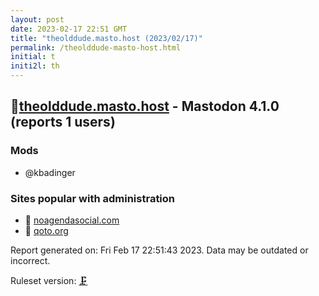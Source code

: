 ```yaml
---
layout: post
date: 2023-02-17 22:51 GMT
title: "theolddude.masto.host (2023/02/17)"
permalink: /theolddude-masto-host.html
initial: t
initi2l: th
---
```


## 💉[theolddude.masto.host](https://theolddude.masto.host) - Mastodon 4.1.0 (reports 1 users)

### Mods
 * @kbadinger

### Sites popular with administration

* 💉 [noagendasocial.com](/noagendasocial-com.html)
* 🦝 [qoto.org](/qoto-org.html)

Report generated on: Fri Feb 17 22:51:43 2023. Data may be outdated or incorrect.

Ruleset version: [🗜](/version-clamp)
